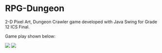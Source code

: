 # RPG-Dungeon

2-D Pixel Art, Dungeon Crawler game developed with Java Swing for Grade 12 ICS Final.

Game play shown below:

<img src="rpg_gif1.gif"/>

<img src="rpg_gif2.gif"/>
